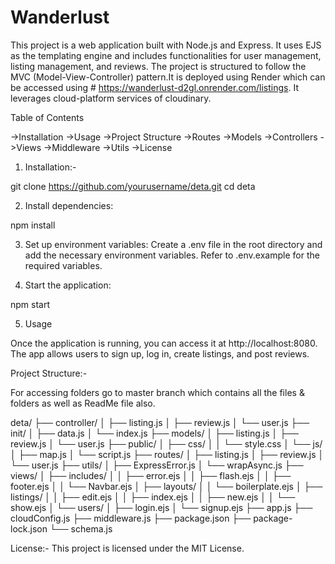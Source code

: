 
# Wanderlust

This project is a web application built with Node.js and Express. It uses EJS as the templating engine and includes functionalities for user management, listing management, and reviews. The project is structured to follow the MVC (Model-View-Controller) pattern.It is deployed using Render which can be accessed using # https://wanderlust-d2gl.onrender.com/listings. It leverages cloud-platform services of cloudinary.

Table of Contents

->Installation
->Usage
->Project Structure
->Routes
->Models
->Controllers
->Views
->Middleware
->Utils
->License

1. Installation:-

git clone https://github.com/yourusername/deta.git
cd deta

2. Install dependencies:

npm install

3. Set up environment variables:
Create a .env file in the root directory and add the necessary environment variables.
Refer to .env.example for the required variables.

4. Start the application:

npm start

5. Usage

Once the application is running, you can access it at http://localhost:8080. The app allows users to sign up, log in, create listings, and post reviews.

Project Structure:-

For accessing folders go to master branch which contains all the files & folders as well as ReadMe file also.
 
deta/
├── controller/
│   ├── listing.js
│   ├── review.js
│   └── user.js
├── init/
│   ├── data.js
│   └── index.js
├── models/
│   ├── listing.js
│   ├── review.js
│   └── user.js
├── public/
│   ├── css/
│   │   └── style.css
│   └── js/
│       ├── map.js
│       └── script.js
├── routes/
│   ├── listing.js
│   ├── review.js
│   └── user.js
├── utils/
│   ├── ExpressError.js
│   └── wrapAsync.js
├── views/
│   ├── includes/
│   │   ├── error.ejs
│   │   ├── flash.ejs
│   │   ├── footer.ejs
│   │   └── Navbar.ejs
│   ├── layouts/
│   │   └── boilerplate.ejs
│   ├── listings/
│   │   ├── edit.ejs
│   │   ├── index.ejs
│   │   ├── new.ejs
│   │   └── show.ejs
│   └── users/
│       ├── login.ejs
│       └── signup.ejs
├── app.js
├── cloudConfig.js
├── middleware.js
├── package.json
├── package-lock.json
└── schema.js

License:-
This project is licensed under the MIT License.
